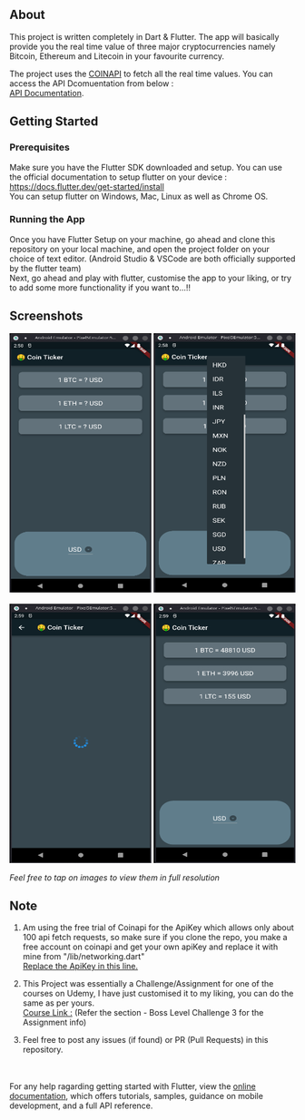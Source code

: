 
## About

This project is written completely in Dart & Flutter. The app will basically provide you the real time value of three major cryptocurrencies namely Bitcoin, Ethereum and Litecoin in your favourite currency.

The project uses the [COINAPI](https://www.coinapi.io/) to fetch all the real time values. You can access the API Dcomuentation from below : <br>
[API Documentation](https://docs.coinapi.io/).


## Getting Started

### Prerequisites

Make sure you have the Flutter SDK downloaded and setup. You can use the official documentation to setup flutter on your device : <br>
https://docs.flutter.dev/get-started/install
<br>You can setup flutter on Windows, Mac, Linux as well as Chrome OS.

### Running the App

Once you have Flutter Setup on your machine, go ahead and clone this repository on your local machine, and open the project folder on your choice of text editor.
(Android Studio & VSCode are both officially supported by the flutter team)
<br> Next, go ahead and play with flutter, customise the app to your liking, or try to add some more functionality if you want to...!!

## Screenshots

<img src="Screenshots/1.png" width="250" height="457"></img>
<img src="Screenshots/2.png" width="250" height="457"></img>
<br><br>
<img src="Screenshots/3.png" width="250" height="457"></img>
<img src="Screenshots/4.png" width="250" height="457"></img>

*Feel free to tap on images to view them in full resolution*

## Note
1. Am using the free trial of Coinapi for the ApiKey which allows only about 100 api fetch requests, so make sure if you clone the repo, you make a free account on coinapi and get your own apiKey and replace it with mine from "/lib/networking.dart"
<br>[Replace the ApiKey in this line.](https://github.com/ashuk1109/Flutter_BitcoinTicker_App/blob/main/lib/networking.dart#L8)

2. This Project was essentially a Challenge/Assignment for one of the courses on Udemy, I have just customised it to my liking, you can do the same as per yours.
<br> [Course Link :](https://www.udemy.com/course/flutter-bootcamp-with-dart/) (Refer the section - Boss Level Challenge 3 for the Assignment info)

3. Feel free to post any issues (if found) or PR (Pull Requests) in this repository.

<br><br>
For any help ragarding getting started with Flutter, view the
[online documentation](https://flutter.dev/docs), which offers tutorials,
samples, guidance on mobile development, and a full API reference.

